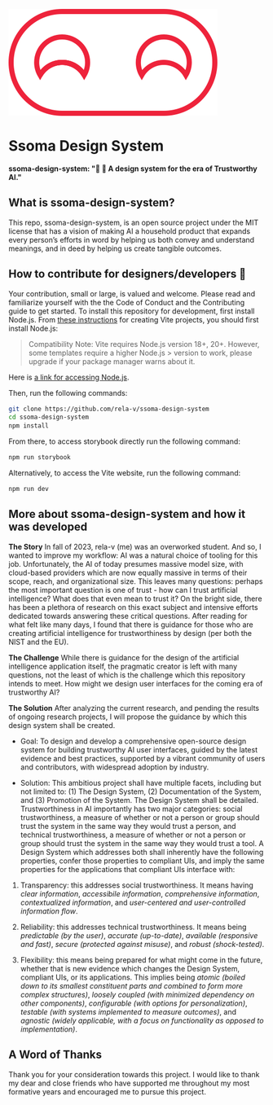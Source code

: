 ![ssoma-design-system-logo](ssoma-logo.svg)
# Ssoma Design System

**ssoma-design-system: "🧠 💬 A design system for the era of Trustworthy AI."**

## **What is ssoma-design-system?**
This repo, ssoma-design-system, is an open source project under the MIT license that has a vision of making AI a household product that expands every person’s efforts in word by helping us both convey and understand meanings, and in deed by helping us create tangible outcomes.

## **How to contribute for designers/developers 🤝**
Your contribution, small or large, is valued and welcome. Please read and familiarize yourself with the the Code of Conduct and the Contributing guide to get started. To install this repository for development, first install Node.js. From [these instructions](https://github.com/vitejs/vite/blob/main/packages/create-vite/README.md) for creating Vite projects, you should first install Node.js:

> Compatibility Note: Vite requires Node.js version 18+, 20+. However, some templates require a higher Node.js > version to work, please upgrade if your package manager warns about it.

Here is [a link for accessing Node.js](https://nodejs.org/en).

Then, run the following commands:

```bash
git clone https://github.com/rela-v/ssoma-design-system
cd ssoma-design-system
npm install
```

From there, to access storybook directly run the following command:

```bash
npm run storybook
```

Alternatively, to access the Vite website, run the following command:

```bash
npm run dev
```

## **More about ssoma-design-system and how it was developed**

**The Story**
In fall of 2023, rela-v (me) was an overworked student. And so, I wanted to improve my workflow: AI was a natural choice of tooling for this job. Unfortunately, the AI of today presumes massive model size, with cloud-based providers which are now equally massive in terms of their scope, reach, and organizational size. This leaves many questions: perhaps the most important question is one of trust - how can I trust artificial intelligence? What does that even mean to trust it? On the bright side, there has been a plethora of research on this exact subject and intensive efforts dedicated towards answering these critical questions. After reading for what felt like many days, I found that there is guidance for those who are creating artificial intelligence for trustworthiness by design (per both the NIST and the EU).

**The Challenge**
While there is guidance for the design of the artificial intelligence application itself, the pragmatic creator is left with many questions, not the least of which is the challenge which this repository intends to meet. How might we design user interfaces for the coming era of trustworthy AI?

**The Solution**
After analyzing the current research, and pending the results of ongoing research projects, I will propose the guidance by which this design system shall be created.

- Goal: To design and develop a comprehensive open-source design system for building trustworthy AI user interfaces, guided by the latest evidence and best practices, supported by a vibrant community of users and contributors, with widespread adoption by industry.

- Solution: This ambitious project shall have multiple facets, including but not limited to: (1) The Design System, (2) Documentation of the System, and (3) Promotion of the System. The Design System shall be detailed. Trustworthiness in AI importantly has two major categories: social trustworthiness, a measure of whether or not a person or group should trust the system in the same way they would trust a person, and technical trustworthiness, a measure of whether or not a person or group should trust the system in the same way they would trust a tool. A Design System which addresses both shall inherently have the following properties, confer those properties to compliant UIs, and imply the same properties for the applications that compliant UIs interface with:

1) Transparency: this addresses social trustworthiness. It means having *clear information*, *accessibile information*, *comprehensive information*, *contextualized information*, and *user-centered and user-controlled information flow*.

2) Reliability: this addresses technical trustworthiness. It means being *predictable (by the user)*, *accurate (up-to-date)*, *available (responsive and fast)*, *secure (protected against misuse)*, and *robust (shock-tested)*.

3) Flexibility: this means being prepared for what might come in the future, whether that is new evidence which changes the Design System, compliant UIs, or its applications. This implies being *atomic (boiled down to its smallest constituent parts and combined to form more complex structures)*, *loosely coupled (with minimized dependency on other components)*, *configurable (with options for personalization)*, *testable (with systems implemented to measure outcomes)*, and *agnostic (widely applicable, with a focus on functionality as opposed to implementation)*.

## **A Word of Thanks**
Thank you for your consideration towards this project. I would like to thank my dear and close friends who have supported me throughout my most formative years and encouraged me to pursue this project.